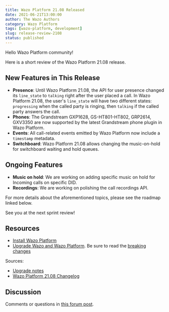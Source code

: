 ```yaml
---
title: Wazo Platform 21.08 Released
date: 2021-06-21T13:00:00
author: The Wazo Authors
category: Wazo Platform
tags: [wazo-platform, development]
slug: release-review-2108
status: published
---
```


Hello Wazo Platform community!

Here is a short review of the Wazo Platform 21.08 release.

## New Features in This Release

- **Presence**: Until Wazo Platform 21.08, the API for user presence changed its `line_state` to `talking` right after the user placed a call. In Wazo Platform 21.08, the user's `line_state` will have two different states: `progressing` when the called party is ringing, then `talking` if the called party answers the call.
- **Phones**: The Grandstream GXP1628, GS-HT801-HT802, GRP2614, GXV3350 are now supported by the latest Grandstream phone plugin in Wazo Platform.
- **Events**: All call-related events emitted by Wazo Platform now include a `timestamp` metadata.
- **Switchboard**: Wazo Platform 21.08 allows changing the music-on-hold for switchboard waiting and hold queues.

## Ongoing Features

- **Music on hold**: We are working on adding specific music on hold for Incoming calls on specific DID.
- **Recordings**: We are working on polishing the call recordings API.

For more details about the aforementioned topics, please see the roadmap linked below.

See you at the next sprint review!

## Resources

- [Install Wazo Platform](/use-cases)
- [Upgrade Wazo and Wazo Platform](/uc-doc/upgrade/). Be sure to read the [breaking changes](/uc-doc/upgrade/upgrade_notes#21-08)

Sources:

- [Upgrade notes](/uc-doc/upgrade/upgrade_notes#21-08)
- [Wazo Platform 21.08 Changelog](https://wazo-dev.atlassian.net/issues/?jql=project%3DWAZO%20AND%20fixVersion%3D21.08)

## Discussion

Comments or questions in [this forum post](https://wazo-platform.discourse.group/t/blog-wazo-platform-21-08-released).
